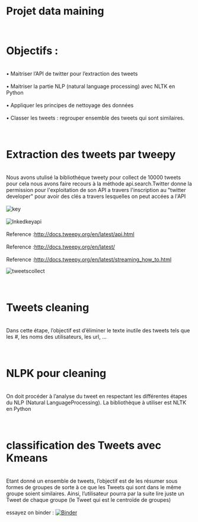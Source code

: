 # <br color="red">Projet data maining</br>
# <br>Objectifs :</br>
<br>• Maitriser l’API de twitter pour l’extraction des tweets</br>
<br>• Maitriser la partie NLP (natural language processing) avec NLTK en Python</br>
<br>• Appliquer les principes de nettoyage des données</br>
<br>• Classer les tweets : regrouper ensemble des tweets qui sont similaires. </br>
# <br> Extraction des tweets par tweepy</br>
<br> Nous avons utulisé la bibliothéque tweety pour collect de 10000 tweets pour cela nous avons faire recours à la méthode api.search.Twitter donne la permission pour l'exploitation de son API a travers l'inscription au "twitter developer" pour avoir des clés a travers lesquelles on peut accées a l'API</br>
<br>![key](https://user-images.githubusercontent.com/66451325/102282770-6677b280-3f31-11eb-98bf-b64b956108a0.jpg)</br>
<br>![Inkedkeyapi](https://user-images.githubusercontent.com/66451325/102282795-71324780-3f31-11eb-8578-87052552b009.jpg)</br>
<br>Reference :http://docs.tweepy.org/en/latest/api.html</br>
<br>Reference :http://docs.tweepy.org/en/latest/</br>
<br>Reference :http://docs.tweepy.org/en/latest/streaming_how_to.html</br>

![tweetscollect](https://user-images.githubusercontent.com/66451325/102276023-881f6c80-3f26-11eb-892e-fbc10c94aed9.gif)

# <br> Tweets cleaning</br>
 <br> Dans cette étape, l’objectif est d’éliminer le texte inutile des tweets tels que les #, les noms des
utilisateurs, les url, …</br>
# <br> NLPK pour cleaning</br>
 <br> On doit procéder à l’analyse du tweet en respectant les différentes étapes du NLP (Natural
LanguageProcessing). La bibliothèque à utiliser est NLTK en Python</br>
# <br> classification des Tweets avec Kmeans</br>
<br>Etant donné un ensemble de tweets, l’objectif est de les résumer sous formes de groupes de sorte à
ce que les Tweets qui sont dans le même groupe soient similaires. Ainsi, l’utilisateur pourra par la
suite lire juste un Tweet de chaque groupe (le Tweet qui est le centroïde de groupes)</br>
<br>essayez on binder : [![Binder](https://mybinder.org/badge_logo.svg)](https://mybinder.org/v2/gh/Mariem-ro/projet_data_maining/main)</br>
